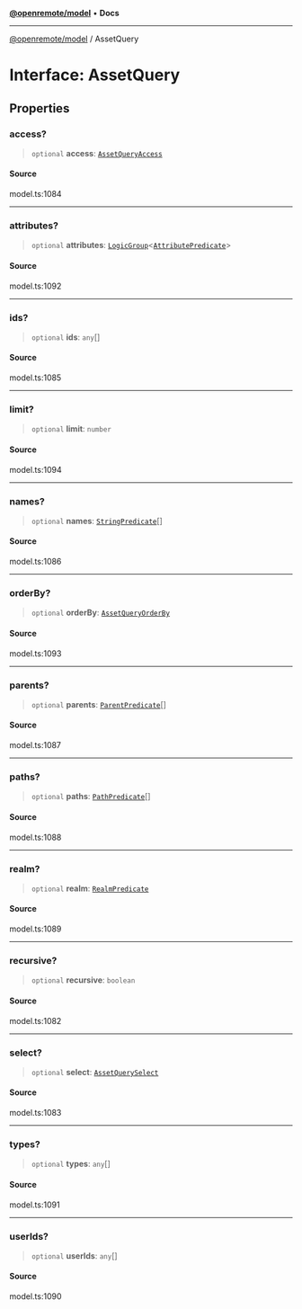 [**@openremote/model**](../README.md) • **Docs**

***

[@openremote/model](../globals.md) / AssetQuery

# Interface: AssetQuery

## Properties

### access?

> `optional` **access**: [`AssetQueryAccess`](../enumerations/AssetQueryAccess.md)

#### Source

model.ts:1084

***

### attributes?

> `optional` **attributes**: [`LogicGroup`](LogicGroup.md)\<[`AttributePredicate`](AttributePredicate.md)\>

#### Source

model.ts:1092

***

### ids?

> `optional` **ids**: `any`[]

#### Source

model.ts:1085

***

### limit?

> `optional` **limit**: `number`

#### Source

model.ts:1094

***

### names?

> `optional` **names**: [`StringPredicate`](StringPredicate.md)[]

#### Source

model.ts:1086

***

### orderBy?

> `optional` **orderBy**: [`AssetQueryOrderBy`](AssetQueryOrderBy.md)

#### Source

model.ts:1093

***

### parents?

> `optional` **parents**: [`ParentPredicate`](ParentPredicate.md)[]

#### Source

model.ts:1087

***

### paths?

> `optional` **paths**: [`PathPredicate`](PathPredicate.md)[]

#### Source

model.ts:1088

***

### realm?

> `optional` **realm**: [`RealmPredicate`](RealmPredicate.md)

#### Source

model.ts:1089

***

### recursive?

> `optional` **recursive**: `boolean`

#### Source

model.ts:1082

***

### select?

> `optional` **select**: [`AssetQuerySelect`](AssetQuerySelect.md)

#### Source

model.ts:1083

***

### types?

> `optional` **types**: `any`[]

#### Source

model.ts:1091

***

### userIds?

> `optional` **userIds**: `any`[]

#### Source

model.ts:1090
